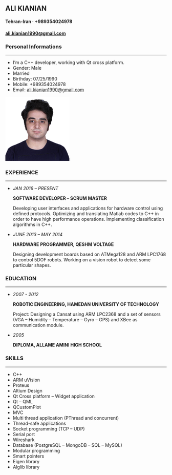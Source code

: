 <style type="text/css">
body{
 direction:ltr;
}
img{
    width: 200px;
    height: 200px;
}
</style>
## ALI KIANIAN
#### Tehran-Iran · +989354024978
#### ali.kianian1990@gmail.com



### Personal Informations

---
- I’m a C++ developer, working with Qt cross platform.
- Gender: Male
- Married
- Birthday:  07/25/1990
- Mobile: +989354024978
- Email: ali.kianian1990@gmail.com

![ali kianian](kianian.jpg)

### EXPERIENCE

---
- *JAN 2016 – PRESENT*

    **SOFTWARE DEVELOPER – SCRUM MASTER**
    
    Developing user interfaces and applications for hardware control using defined protocols.
    Optimizing and translating Matlab codes to C++ in order to have high performance operations.
    Implementing classification algorithms in C++.


- *JUNE 2013 –  MAY 2014*

    **HARDWARE PROGRAMMER, QESHM VOLTAGE**
    
    Designing development boards based on ATMega128 and ARM LPC1768 to control 5DOF robots.
    Working on a vision robot to detect some particular shapes.


### EDUCATION

---
- *2007 - 2012*

    **ROBOTIC ENGINEERING, HAMEDAN UNIVERSITY OF TECHNOLOGY**
    
    Project: Designing a Cansat using ARM LPC2368 and a set of sensors (VGA – Humidity – Temperature – Gyro – GPS) and XBee as communication module.

- *2005* 

    **DIPLOMA, ALLAME AMINI HIGH SCHOOL**


### SKILLS

---
- C++
- ARM uVision
- Proteus
- Altium Design
- Qt Cross platform – Widget application
- Qt – QML
- QCustomPlot
- MVC
- Multi thread application (PThread and concurrent)
- Thread-safe applications 
- Socket programming (TCP – UDP)
- Serial port
- Wireshark
- Database (PostgreSQL – MongoDB – SQL – MySQL)
- Modular programming
- Smart pointers
- Eigen library
- Alglib library






